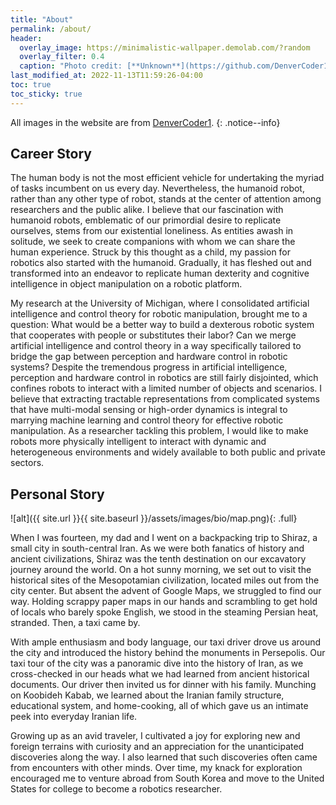 ```yaml
---
title: "About"
permalink: /about/
header: 
  overlay_image: https://minimalistic-wallpaper.demolab.com/?random
  overlay_filter: 0.4
  caption: "Photo credit: [**Unknown**](https://github.com/DenverCoder1/minimalistic-wallpaper-collection)"
last_modified_at: 2022-11-13T11:59:26-04:00
toc: true
toc_sticky: true
---
```


All images in the website are from <a href="https://github.com/DenverCoder1/minimalistic-wallpaper-collection">DenverCoder1</a>.
{: .notice--info}

## Career Story

The human body is not the most efficient vehicle for undertaking the myriad of tasks incumbent on us every day. Nevertheless, the humanoid robot, rather than any other type of robot, stands at the center of attention among researchers and the public alike. I believe that our fascination with humanoid robots, emblematic of our primordial desire to replicate ourselves, stems from our existential loneliness. As entities awash in solitude, we seek to create companions with whom we can share the human experience. Struck by this thought as a child, my passion for robotics also started with the humanoid. Gradually, it has fleshed out and transformed into an endeavor to replicate human dexterity and cognitive intelligence in object manipulation on a robotic platform.

My research at the University of Michigan, where I consolidated artificial intelligence and control theory for robotic manipulation, brought me to a question: What would be a better way to build a dexterous robotic system that cooperates with people or substitutes their labor? Can we merge artificial intelligence and control theory in a way specifically tailored to bridge the gap between perception and hardware control in robotic systems? Despite the tremendous progress in artificial intelligence, perception and hardware control in robotics are still fairly disjointed, which confines robots to interact with a limited number of objects and scenarios. I believe that extracting tractable representations from complicated systems that have multi-modal sensing or high-order dynamics is integral to marrying machine learning and control theory for effective robotic manipulation. As a researcher tackling this problem, I would like to make robots more physically intelligent to interact with dynamic and heterogeneous environments and widely available to both public and private sectors.


## Personal Story

![alt]({{ site.url }}{{ site.baseurl }}/assets/images/bio/map.png){: .full}

When I was fourteen, my dad and I went on a backpacking trip to Shiraz, a small city in south-central Iran. As we were both fanatics of history and ancient civilizations, Shiraz was the tenth destination on our excavatory journey around the world. On a hot sunny morning, we set out to visit the historical sites of the Mesopotamian civilization, located miles out from the city center. But absent the advent of Google Maps, we struggled to find our way. Holding scrappy paper maps in our hands and scrambling to get hold of locals who barely spoke English, we stood in the steaming Persian heat, stranded. Then, a taxi came by.

With ample enthusiasm and body language, our taxi driver drove us around the city and introduced the history behind the monuments in Persepolis. Our taxi tour of the city was a panoramic dive into the history of Iran, as we cross-checked in our heads what we had learned from ancient historical documents. Our driver then invited us for dinner with his family. Munching on Koobideh Kabab, we learned about the Iranian family structure, educational system, and home-cooking, all of which gave us an intimate peek into everyday Iranian life. 

Growing up as an avid traveler, I cultivated a joy for exploring new and foreign terrains with curiosity and an appreciation for the unanticipated discoveries along the way. I also learned that such discoveries often came from encounters with other minds. Over time, my knack for exploration encouraged me to venture abroad from South Korea and move to the United States for college to become a robotics researcher.
